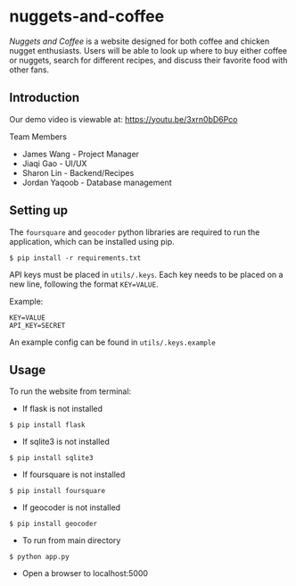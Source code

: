 # nuggets-and-coffee

*Nuggets and Coffee* is a website designed for both coffee and chicken nugget enthusiasts. Users will be able to look up where to buy either coffee or nuggets, search for different recipes, and discuss their favorite food with other fans.

## Introduction

Our demo video is viewable at: https://youtu.be/3xrn0bD6Pco

Team Members
- James Wang - Project Manager
- Jiaqi Gao - UI/UX
- Sharon Lin - Backend/Recipes
- Jordan Yaqoob - Database management

## Setting up
The `foursquare` and `geocoder` python libraries are required to run the application, which can be installed using pip.

`$ pip install -r requirements.txt`

API keys must be placed in `utils/.keys`. Each key needs to be placed on a new line, following the format `KEY=VALUE`.

Example:
```
KEY=VALUE
API_KEY=SECRET
```

An example config can be found in `utils/.keys.example`

## Usage

To run the website from terminal:

- If flask is not installed
```
$ pip install flask
```
- If sqlite3 is not installed
```
$ pip install sqlite3
```
- If foursquare is not installed
```
$ pip install foursquare
```
- If geocoder is not installed
```
$ pip install geocoder
```
- To run from main directory
```
$ python app.py
```
- Open a browser to localhost:5000
